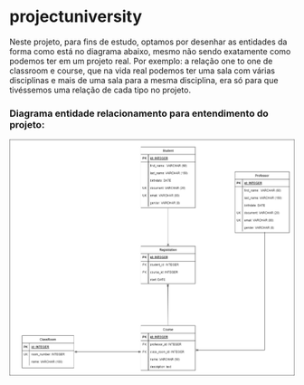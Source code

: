 # projectuniversity

Neste projeto, para fins de estudo, optamos por desenhar as entidades da forma como está no diagrama abaixo, mesmo não sendo exatamente como podemos ter em um projeto real. Por exemplo: a relação one to one de classroom e course, que na vida real podemos ter uma sala com várias disciplinas e mais de uma sala para a mesma disciplina, era só para que tivéssemos
uma relação de cada tipo no projeto.

### Diagrama entidade relacionamento para entendimento do projeto:

![DER](https://github.com/rebecamontag/projectuniversity/blob/review/assets/projectuniversityder.png)